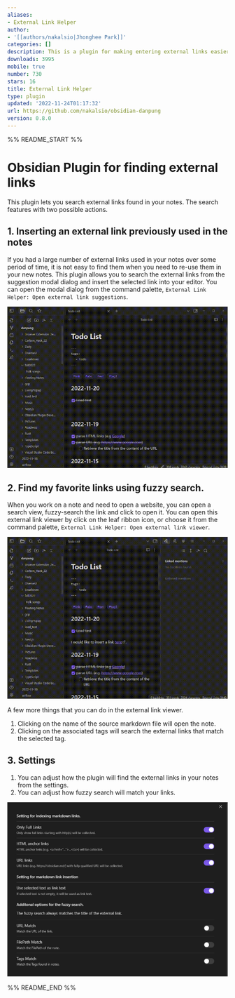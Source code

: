 ```yaml
---
aliases:
- External Link Helper
author:
- '[[authors/nakalsio|Jhonghee Park]]'
categories: []
description: This is a plugin for making entering external links easier.
downloads: 3995
mobile: true
number: 730
stars: 16
title: External Link Helper
type: plugin
updated: '2022-11-24T01:17:32'
url: https://github.com/nakalsio/obsidian-danpung
version: 0.8.0
---
```


%% README_START %%

# Obsidian Plugin for finding external links

This plugin lets you search external links found in your notes. The search features with two possible actions.

## 1. Inserting an external link previously used in the notes

If you had a large number of external links used in your notes over some period of time, it is not easy to find them when you need to re-use them in your new notes. This plugin allows you to search the external links from the suggestion modal dialog and insert the selected link into your editor. You can open the modal dialog from the command palette, `External Link Helper: Open external link suggestions`.

![Insert external link demo](https://raw.githubusercontent.com/nakalsio/obsidian-danpung/HEAD/images/insert_link_demo.gif)

## 2. Find my favorite links using fuzzy search.

When you work on a note and need to open a website, you can open a search view, fuzzy-search the link and click to open it. You can open this external link viewer by click on the leaf ribbon icon, or choose it from the command palette, `External Link Helper: Open external link viewer`.

![Search and open external link demo](https://raw.githubusercontent.com/nakalsio/obsidian-danpung/HEAD/images/search_open_link_demo.gif)

A few more things that you can do in the external link viewer.

1. Clicking on the name of the source markdown file will open the note.
2. Clicking on the associated tags will search the external links that match the selected tag.

## 3. Settings

1. You can adjust how the plugin will find the external links in your notes from the settings.
2. You can adjust how fuzzy search will match your links.

![Settings](https://raw.githubusercontent.com/nakalsio/obsidian-danpung/HEAD/images/settings.png)


%% README_END %%
